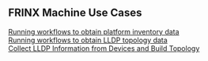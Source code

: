 ## FRINX Machine Use Cases
[Running workflows to obtain platform inventory data](Running_workflows_to_obtain_platform_inventory_data/use_case_obtain_platform_inventory.md)  
[Running workflows to obtain LLDP topology data](Running_workflows_to_obtain_LLDP_topology_data/Use_case_Obtain_LLDP_Topology.md)  
[Collect LLDP Information from Devices and Build Topology](Collect_LLDP_Information_from_Devices_and_Build_Topology/Use_case_Collect_LLDP_Info.md)  
